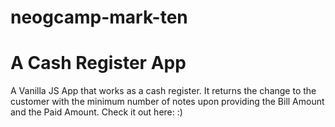 # neogcamp-mark-ten
<h1> A Cash Register App </h1>
A Vanilla JS App that works as a cash register. It returns the change to the customer with the minimum number of notes upon providing the Bill Amount and the Paid Amount.
Check it out here: :)

